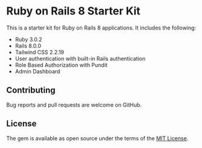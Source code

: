 # Ruby on Rails 8 Starter Kit

This is a starter kit for Ruby on Rails 8 applications. It includes the following:

- Ruby 3.0.2
- Rails 8.0.0
- Tailwind CSS 2.2.19
- User authentication with built-in Rails authentication
- Role Based Authorization with Pundit
- Admin Dashboard

## Contributing

Bug reports and pull requests are welcome on GitHub.

## License

The gem is available as open source under the terms of the [MIT License](https://opensource.org/licenses/MIT).
